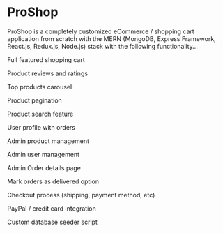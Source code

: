 # ProShop

ProShop is a completely customized eCommerce / shopping cart application from scratch with the MERN (MongoDB, Express Framework, React.js, Redux.js, Node.js) stack with the following functionality...

Full featured shopping cart

Product reviews and ratings

Top products carousel

Product pagination

Product search feature

User profile with orders

Admin product management

Admin user management

Admin Order details page

Mark orders as delivered option

Checkout process (shipping, payment method, etc)

PayPal / credit card integration

Custom database seeder script
